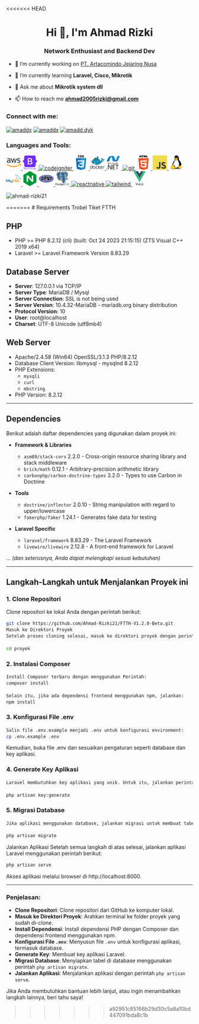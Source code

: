 <<<<<<< HEAD
<h1 align="center">Hi 👋, I'm Ahmad Rizki</h1>
<h3 align="center">Network Enthusiast and Backend Dev</h3>

- 🔭 I’m currently working on [PT. Artacomindo Jejaring Nusa](-)

- 🌱 I’m currently learning **Laravel, Cisco, Mikrotik**

- 💬 Ask me about **Mikrotik system dll**

- 📫 How to reach me **ahmad2005rizki@gmail.com**

<h3 align="left">Connect with me:</h3>
<p align="left">
<a href="https://dev.to/amaddx" target="blank"><img align="center" src="https://raw.githubusercontent.com/rahuldkjain/github-profile-readme-generator/master/src/images/icons/Social/devto.svg" alt="amaddx" height="30" width="40" /></a>
<a href="https://twitter.com/amaddx" target="blank"><img align="center" src="https://raw.githubusercontent.com/rahuldkjain/github-profile-readme-generator/master/src/images/icons/Social/twitter.svg" alt="amaddx" height="30" width="40" /></a>
<a href="https://instagram.com/amadd.dyk" target="blank"><img align="center" src="https://raw.githubusercontent.com/rahuldkjain/github-profile-readme-generator/master/src/images/icons/Social/instagram.svg" alt="amadd.dyk" height="30" width="40" /></a>
</p>

<h3 align="left">Languages and Tools:</h3>
<p align="left"> <a href="https://aws.amazon.com" target="_blank" rel="noreferrer"> <img src="https://raw.githubusercontent.com/devicons/devicon/master/icons/amazonwebservices/amazonwebservices-original-wordmark.svg" alt="aws" width="40" height="40"/> </a> <a href="https://getbootstrap.com" target="_blank" rel="noreferrer"> <img src="https://raw.githubusercontent.com/devicons/devicon/master/icons/bootstrap/bootstrap-plain-wordmark.svg" alt="bootstrap" width="40" height="40"/> </a> <a href="https://codeigniter.com" target="_blank" rel="noreferrer"> <img src="https://cdn.worldvectorlogo.com/logos/codeigniter.svg" alt="codeigniter" width="40" height="40"/> </a> <a href="https://www.w3schools.com/css/" target="_blank" rel="noreferrer"> <img src="https://raw.githubusercontent.com/devicons/devicon/master/icons/css3/css3-original-wordmark.svg" alt="css3" width="40" height="40"/> </a> <a href="https://www.docker.com/" target="_blank" rel="noreferrer"> <img src="https://raw.githubusercontent.com/devicons/devicon/master/icons/docker/docker-original-wordmark.svg" alt="docker" width="40" height="40"/> </a> <a href="https://dotnet.microsoft.com/" target="_blank" rel="noreferrer"> <img src="https://raw.githubusercontent.com/devicons/devicon/master/icons/dot-net/dot-net-original-wordmark.svg" alt="dotnet" width="40" height="40"/> </a> <a href="https://git-scm.com/" target="_blank" rel="noreferrer"> <img src="https://www.vectorlogo.zone/logos/git-scm/git-scm-icon.svg" alt="git" width="40" height="40"/> </a> <a href="https://www.w3.org/html/" target="_blank" rel="noreferrer"> <img src="https://raw.githubusercontent.com/devicons/devicon/master/icons/html5/html5-original-wordmark.svg" alt="html5" width="40" height="40"/> </a> <a href="https://developer.mozilla.org/en-US/docs/Web/JavaScript" target="_blank" rel="noreferrer"> <img src="https://raw.githubusercontent.com/devicons/devicon/master/icons/javascript/javascript-original.svg" alt="javascript" width="40" height="40"/> </a> <a href="https://www.linux.org/" target="_blank" rel="noreferrer"> <img src="https://raw.githubusercontent.com/devicons/devicon/master/icons/linux/linux-original.svg" alt="linux" width="40" height="40"/> </a> <a href="https://www.mysql.com/" target="_blank" rel="noreferrer"> <img src="https://raw.githubusercontent.com/devicons/devicon/master/icons/mysql/mysql-original-wordmark.svg" alt="mysql" width="40" height="40"/> </a> <a href="https://www.nginx.com" target="_blank" rel="noreferrer"> <img src="https://raw.githubusercontent.com/devicons/devicon/master/icons/nginx/nginx-original.svg" alt="nginx" width="40" height="40"/> </a> <a href="https://www.php.net" target="_blank" rel="noreferrer"> <img src="https://raw.githubusercontent.com/devicons/devicon/master/icons/php/php-original.svg" alt="php" width="40" height="40"/> </a> <a href="https://www.postgresql.org" target="_blank" rel="noreferrer"> <img src="https://raw.githubusercontent.com/devicons/devicon/master/icons/postgresql/postgresql-original-wordmark.svg" alt="postgresql" width="40" height="40"/> </a> <a href="https://reactnative.dev/" target="_blank" rel="noreferrer"> <img src="https://reactnative.dev/img/header_logo.svg" alt="reactnative" width="40" height="40"/> </a> <a href="https://tailwindcss.com/" target="_blank" rel="noreferrer"> <img src="https://www.vectorlogo.zone/logos/tailwindcss/tailwindcss-icon.svg" alt="tailwind" width="40" height="40"/> </a> <a href="https://vuejs.org/" target="_blank" rel="noreferrer"> <img src="https://raw.githubusercontent.com/devicons/devicon/master/icons/vuejs/vuejs-original-wordmark.svg" alt="vuejs" width="40" height="40"/> </a> </p>

<p><img align="center" src="https://github-readme-stats.vercel.app/api/top-langs?username=ahmad-rizki21&show_icons=true&locale=en&layout=compact" alt="ahmad-rizki21" /></p>
=======
# Requirements Trobel Tiket FTTH

## PHP
- PHP >= PHP 8.2.12 (cli) (built: Oct 24 2023 21:15:15) (ZTS Visual C++ 2019 x64)
- Laravel >= Laravel Framework Version 8.83.29

## Database Server
- **Server**: 127.0.0.1 via TCP/IP  
- **Server Type**: MariaDB  / Mysql
- **Server Connection**: SSL is not being used  
- **Server Version**: 10.4.32-MariaDB - mariadb.org binary distribution  
- **Protocol Version**: 10  
- **User**: root@localhost  
- **Charset**: UTF-8 Unicode (utf8mb4)

## Web Server
- Apache/2.4.58 (Win64) OpenSSL/3.1.3 PHP/8.2.12  
- Database Client Version: libmysql - mysqlnd 8.2.12  
- PHP Extensions:  
  - `mysqli`  
  - `curl`  
  - `mbstring`  
- PHP Version: 8.2.12  

---

## Dependencies
Berikut adalah daftar dependencies yang digunakan dalam proyek ini:

- **Framework & Libraries**
  - `asm89/stack-cors` 2.2.0 - Cross-origin resource sharing library and stack middleware
  - `brick/math` 0.12.1 - Arbitrary-precision arithmetic library
  - `carbonphp/carbon-doctrine-types` 3.2.0 - Types to use Carbon in Doctrine

- **Tools**
  - `doctrine/inflector` 2.0.10 - String manipulation with regard to upper/lowercase
  - `fakerphp/faker` 1.24.1 - Generates fake data for testing

- **Laravel Specific**
  - `laravel/framework` 8.83.29 - The Laravel Framework
  - `livewire/livewire` 2.12.8 - A front-end framework for Laravel

... *(dan seterusnya, Anda dapat melengkapi sesuai kebutuhan)*

---

## Langkah-Langkah untuk Menjalankan Proyek ini

### 1. Clone Repositori
Clone repositori ke lokal Anda dengan perintah berikut:
```bash
git clone https://github.com/Ahmad-Rizki21/FTTH-V1.2.0-Beta.git
Masuk ke Direktori Proyek
Setelah proses cloning selesai, masuk ke direktori proyek dengan perintah:

cd proyek
```
### 2. Instalasi Composer
```bash
Install Composer terbaru dengan menggunakan Perintah:
composer install

Selain itu, jika ada dependensi frontend menggunakan npm, jalankan:
npm install
```
### 3. Konfigurasi File .env
```bash
Salin file .env.example menjadi .env untuk konfigurasi environment:
cp .env.example .env
```
Kemudian, buka file .env dan sesuaikan pengaturan seperti database dan key aplikasi.

### 4. Generate Key Aplikasi
```bash
Laravel membutuhkan key aplikasi yang unik. Untuk itu, jalankan perintah berikut untuk menghasilkan key:

php artisan key:generate
```

### 5. Migrasi Database
```bash
Jika aplikasi menggunakan database, jalankan migrasi untuk membuat tabel yang diperlukan:

php artisan migrate
```

Jalankan Aplikasi
Setelah semua langkah di atas selesai, jalankan aplikasi Laravel menggunakan perintah berikut:
```bash
php artisan serve
```

Akses aplikasi melalui browser di http://localhost:8000.

---

### Penjelasan:
- **Clone Repositori**: Clone repositori dari GitHub ke komputer lokal.
- **Masuk ke Direktori Proyek**: Arahkan terminal ke folder proyek yang sudah di-clone.
- **Install Dependensi**: Install dependensi PHP dengan Composer dan dependensi frontend menggunakan npm.
- **Konfigurasi File `.env`**: Menyusun file `.env` untuk konfigurasi aplikasi, termasuk database.
- **Generate Key**: Membuat key aplikasi Laravel.
- **Migrasi Database**: Menyiapkan tabel di database menggunakan perintah `php artisan migrate`.
- **Jalankan Aplikasi**: Menjalankan aplikasi dengan perintah `php artisan serve`.

Jika Anda membutuhkan bantuan lebih lanjut, atau ingin menambahkan langkah lainnya, beri tahu saya!
>>>>>>> a92951c85166b29d30c5a8a10bd447091bda8c1b
